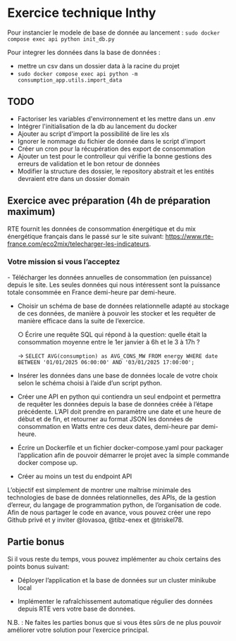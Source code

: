 # Exercice technique Inthy

Pour instancier le modele de base de donnée au lancement :
`sudo docker compose exec api python init_db.py`

Pour integrer les données dans la base de données :
- mettre un csv dans un dossier data à la racine du projet
- `sudo docker compose exec api python -m consumption_app.utils.import_data`

## TODO

- Factoriser les variables d'envirronnement et les mettre dans un .env
- Intégrer l'initialisation de la db au lancement du docker
- Ajouter au script d'import la possibilité de lire les xls
- Ignorer le nommage du fichier de donnée dans le script d'import
- Créer un cron pour la récupération des export de consommation
- Ajouter un test pour le controlleur qui vérifie la bonne gestions des erreurs de validation et le bon retour de données
- Modifier la structure des dossier, le repository abstrait et les entités devraient etre dans un dossier domain


## Exercice avec préparation (4h de préparation maximum)

RTE fournit les données de consommation énergétique et du mix énergétique français
dans le passé sur le site suivant:
https://www.rte-france.com/eco2mix/telecharger-les-indicateurs.

### Votre mission si vous l’acceptez
-​ Télécharger les données annuelles de consommation (en puissance) depuis le
site. Les seules données qui nous intéressent sont la puissance totale
consommée en France demi-heure par demi-heure.

- Choisir un schéma de base de données relationnelle adapté au stockage de ces
données, de manière à pouvoir les stocker et les requêter de manière efficace
dans la suite de l’exercice.

    ○​  Écrire une requête SQL qui répond à la question: quelle était la
    consommation moyenne entre le 1er janvier à 6h et le 3 à 17h ?

    -> `SELECT AVG(consumption) as AVG_CONS_MW FROM energy WHERE date BETWEEN '01/01/2025 06:00:00' AND '03/01/2025 17:00:00';`

- Insérer les données dans une base de données locale de votre choix selon le
schéma choisi à l’aide d’un script python.

- Créer une API en python qui contiendra un seul endpoint et permettra de
requêter les données depuis la base de données créée à l’étape précédente.
L’API doit prendre en paramètre une date et une heure de début et de fin, et
retourner au format JSON les données de consommation en Watts entre ces
deux dates, demi-heure par demi-heure.

- Écrire un Dockerfile et un fichier docker-compose.yaml pour packager
l’application afin de pouvoir démarrer le projet avec la simple commande docker
compose up.

- Créer au moins un test du endpoint API

L’objectif est simplement de montrer une maîtrise minimale des technologies de base
de données relationnelles, des APIs, de la gestion d’erreur, du langage de
programmation python, de l’organisation de code. Afin de nous partager le code en
avance, vous pouvez créer une repo Github privé et y inviter @lovasoa, @tibz-enex et
@triskel78.

## Partie bonus

Si il vous reste du temps, vous pouvez implémenter au choix certains des points
bonus suivant:

- Déployer l’application et la base de données sur un cluster minikube local

- Implémenter le rafraîchissement automatique régulier des données depuis
RTE vers votre base de données.

N.B. : Ne faites les parties bonus que si vous êtes sûrs de ne plus pouvoir améliorer
votre solution pour l’exercice principal.

